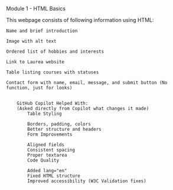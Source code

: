 Module 1 - HTML Basics

This webpage consists of following information using HTML:

    Name and brief introduction

    Image with alt text

    Ordered list of hobbies and interests

    Link to Laurea website

    Table listing courses with statuses

    Contact form with name, email, message, and submit button (No function, just for looks)


        GitHub Copilot Helped With:
        (Asked directly from Copilot what changes it made)
            Table Styling

            Borders, padding, colors
            Better structure and headers
            Form Improvements

            Aligned fields
            Consistent spacing
            Proper textarea
            Code Quality

            Added lang="en"
            Fixed HTML structure
            Improved accessibility (W3C Validation fixes)
